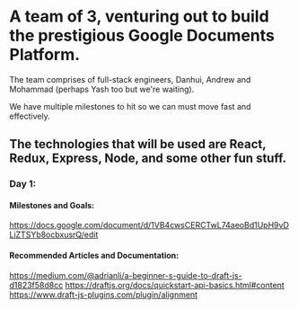 # A team of 3, venturing out to build the prestigious Google Documents Platform. 
The team comprises of full-stack engineers, Danhui, Andrew and Mohammad (perhaps Yash too but we're waiting).

We have multiple milestones to hit so we can must move fast and effectively.
## The technologies that will be used are React, Redux, Express, Node, and some other fun stuff.


### Day 1: 

#### Milestones and Goals: 
https://docs.google.com/document/d/1VB4cwsCERCTwL74aeoBd1UpH9vDLiZTSYb8ocbxusrQ/edit

#### Recommended Articles and Documentation:
https://medium.com/@adrianli/a-beginner-s-guide-to-draft-js-d1823f58d8cc
https://draftjs.org/docs/quickstart-api-basics.html#content
https://www.draft-js-plugins.com/plugin/alignment
